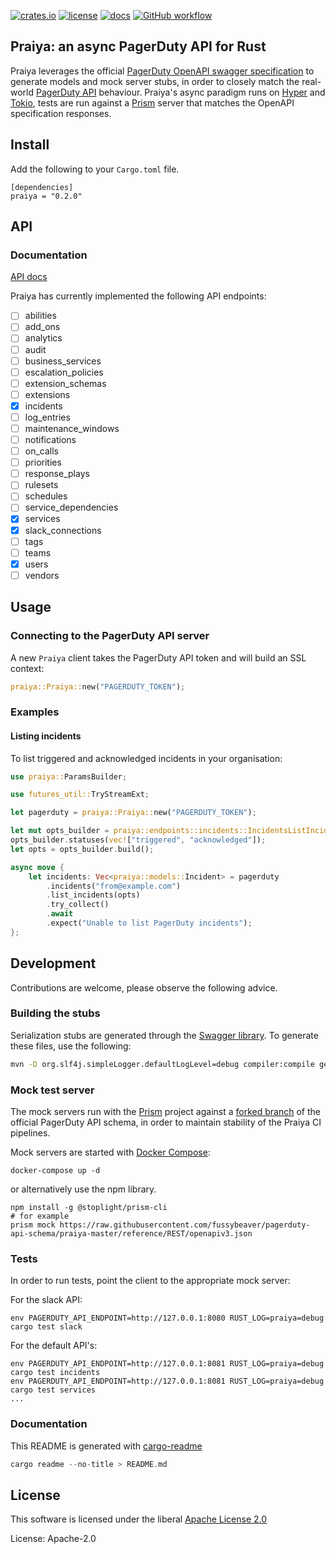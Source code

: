 [![crates.io](https://img.shields.io/crates/v/praiya.svg)](https://crates.io/crates/praiya)
[![license](https://img.shields.io/badge/License-Apache%202.0-blue.svg)](https://opensource.org/licenses/Apache-2.0)
[![docs](https://docs.rs/praiya/badge.svg)](https://docs.rs/praiya/)
[![GitHub workflow](https://github.com/github/docs/actions/workflows/main.yml/badge.svg)](https://github.com/fussybeaver/praiya/actions/workflows/main.yml)


## Praiya: an async PagerDuty API for Rust

Praiya leverages the official [PagerDuty OpenAPI swagger
specification](https://github.com/PagerDuty/api-schema) to generate models and mock server
stubs, in order to closely match the real-world [PagerDuty
API](https://developer.pagerduty.com/api-reference/) behaviour. Praiya's async paradigm runs on
[Hyper](https://github.com/hyperium/hyper) and [Tokio](https://github.com/tokio-rs/tokio),
tests are run against a [Prism](https://stoplight.io/open-source/prism) server that matches the
OpenAPI specification responses.

## Install

Add the following to your `Cargo.toml` file.

```nocompile
[dependencies]
praiya = "0.2.0"
```

## API
### Documentation

[API docs](https://docs.rs/praiya/)

Praiya has currently implemented the following API endpoints:

- [ ] abilities
- [ ] add_ons
- [ ] analytics
- [ ] audit
- [ ] business_services
- [ ] escalation_policies
- [ ] extension_schemas
- [ ] extensions
- [X] incidents
- [ ] log_entries
- [ ] maintenance_windows
- [ ] notifications
- [ ] on_calls
- [ ] priorities
- [ ] response_plays
- [ ] rulesets
- [ ] schedules
- [ ] service_dependencies
- [X] services
- [X] slack_connections
- [ ] tags
- [ ] teams
- [X] users
- [ ] vendors

## Usage

### Connecting to the PagerDuty API server

A new `Praiya` client takes the PagerDuty API token and will build an SSL context:

```rust
praiya::Praiya::new("PAGERDUTY_TOKEN");

```

### Examples

#### Listing incidents

To list triggered and acknowledged incidents in your organisation:

```rust
use praiya::ParamsBuilder;

use futures_util::TryStreamExt;

let pagerduty = praiya::Praiya::new("PAGERDUTY_TOKEN");

let mut opts_builder = praiya::endpoints::incidents::IncidentsListIncidentsParamsBuilder::new();
opts_builder.statuses(vec!["triggered", "acknowledged"]);
let opts = opts_builder.build();

async move {
    let incidents: Vec<praiya::models::Incident> = pagerduty
        .incidents("from@example.com")
        .list_incidents(opts)
        .try_collect()
        .await
        .expect("Unable to list PagerDuty incidents");
};
```

## Development

Contributions are welcome, please observe the following advice.

### Building the stubs

Serialization stubs are generated through the [Swagger
library](https://github.com/swagger-api/swagger-codegen/). To generate these files, use the
following:

```bash
mvn -D org.slf4j.simpleLogger.defaultLogLevel=debug compiler:compile generate-resources
```

### Mock test server

The mock servers run with the [Prism](https://stoplight.io/open-source/prism) project against a
[forked branch](https://github.com/fussybeaver/pagerduty-api-schema/tree/praiya-master) of the
official PagerDuty API schema, in order to maintain stability of the Praiya CI pipelines.

Mock servers are started with [Docker Compose](https://docs.docker.com/compose/):

```nocompile
docker-compose up -d
```

or alternatively use the npm library.

```nocompile
npm install -g @stoplight/prism-cli
# for example
prism mock https://raw.githubusercontent.com/fussybeaver/pagerduty-api-schema/praiya-master/reference/REST/openapiv3.json
```

### Tests

In order to run tests, point the client to the appropriate mock server:

For the slack API:

```nocompile
env PAGERDUTY_API_ENDPOINT=http://127.0.0.1:8080 RUST_LOG=praiya=debug cargo test slack
```

For the default API's:

```nocompile
env PAGERDUTY_API_ENDPOINT=http://127.0.0.1:8081 RUST_LOG=praiya=debug cargo test incidents
env PAGERDUTY_API_ENDPOINT=http://127.0.0.1:8081 RUST_LOG=praiya=debug cargo test services
...
```

### Documentation

This README is generated with [cargo-readme](https://github.com/livioribeiro/cargo-readme)

```rust
cargo readme --no-title > README.md
```

## License

This software is licensed under the liberal [Apache License 2.0](https://opensource.org/licenses/Apache-2.0)


License: Apache-2.0
